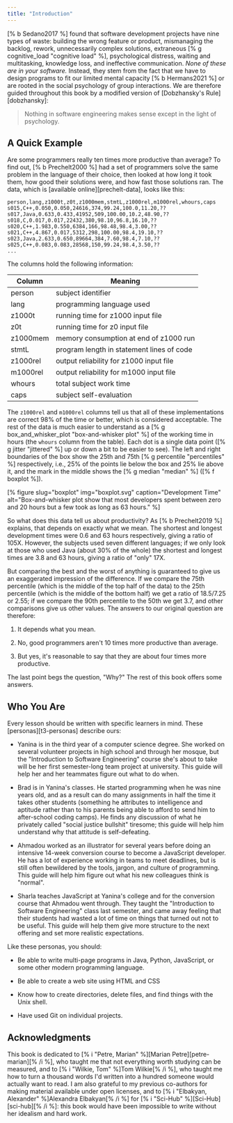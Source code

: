 ```yaml
---
title: "Introduction"
---
```


[% b Sedano2017 %] found that software development projects have nine types of waste:
building the wrong feature or product,
mismanaging the backlog,
rework,
unnecessarily complex solutions,
extraneous [% g cognitive_load "cognitive load" %],
psychological distress,
waiting and multitasking,
knowledge loss,
and ineffective communication.
*None of these are in your software.*
Instead,
they stem from the fact that
we have to design programs to fit our limited mental capacity [% b Hermans2021 %]
or are rooted in the social psychology of group interactions.
We are therefore guided throughout this book by a modified version of [Dobzhansky's Rule][dobzhansky]:

> Nothing in software engineering makes sense except in the light of psychology.

## A Quick Example

Are some programmers really ten times more productive than average?
To find out,
[% b Prechelt2000 %] had a set of programmers solve the same problem in the language of their choice,
then looked at how long it took them,
how good their solutions were,
and how fast those solutions ran.
The data,
which is [available online][prechelt-data],
looks like this:

```
person,lang,z1000t,z0t,z1000mem,stmtL,z1000rel,m1000rel,whours,caps
s015,C++,0.050,0.050,24616,374,99.24,100.0,11.20,??
s017,Java,0.633,0.433,41952,509,100.00,10.2,48.90,??
s018,C,0.017,0.017,22432,380,98.10,96.8,16.10,??
s020,C++,1.983,0.550,6384,166,98.48,98.4,3.00,??
s021,C++,4.867,0.017,5312,298,100.00,98.4,19.10,??
s023,Java,2.633,0.650,89664,384,7.60,98.4,7.10,??
s025,C++,0.083,0.083,28568,150,99.24,98.4,3.50,??
...
```

The columns hold the following information:

| Column | Meaning |
| ------ | ------- |
| person | subject identifier |
| lang | programming language used |
| z1000t | running time for z1000 input file |
| z0t | running time for z0 input file |
| z1000mem | memory consumption at end of z1000 run |
| stmtL | program length in statement lines of code |
| z1000rel | output reliability for z1000 input file |
| m1000rel | output reliability for m1000 input file |
| whours | total subject work time |
| caps | subject self-evaluation |

The `z1000rel` and `m1000rel` columns tell us that
all of these implementations are correct 98% of the time or better,
which is considered acceptable.
The rest of the data is much easier to understand as a [% g box_and_whisker_plot "box-and-whisker plot" %]
of the working time in hours (the `whours` column from the table).
Each dot is a single data point
([% g jitter "jittered" %] up or down a bit to be easier to see).
The left and right boundaries of the box show the 25th and 75th [% g percentile "percentiles" %] respectively,
i.e., 25% of the points lie below the box and 25% lie above it,
and the mark in the middle shows the [% g median "median" %]
([% f boxplot %]).

[% figure
   slug="boxplot"
   img="boxplot.svg"
   caption="Development Time"
   alt="Box-and-whisker plot show that most developers spent between zero and 20 hours but a few took as long as 63 hours."
%]

So what does this data tell us about productivity?
As [% b Prechelt2019 %] explains,
that depends on exactly what we mean.
The shortest and longest development times were 0.6 and 63 hours respectively,
giving a ratio of 105X.
However,
the subjects used seven different languages;
if we only look at those who used Java (about 30% of the whole)
the shortest and longest times are 3.8 and 63 hours,
giving a ratio of "only" 17X.

But comparing the best and the worst of anything is guaranteed to give us
an exaggerated impression of the difference.
If we compare the 75th percentile (which is the middle of the top half of the data)
to the 25th percentile (which is the middle of the bottom half)
we get a ratio of 18.5/7.25 or 2.55;
if we compare the 90th percentile to the 50th we get 3.7,
and other comparisons give us other values.
The answers to our original question are therefore:

1.  It depends what you mean.

2.  No, good programmers aren't 10 times more productive than average.

3.  But yes, it's reasonable to say that they are about four times more productive.

The last point begs the question, "Why?"
The rest of this book offers some answers.

## Who You Are

Every lesson should be written with specific learners in mind.
These [personas][t3-personas] describe ours:

-   Yanina is in the third year of a computer science degree.
    She worked on several volunteer projects in high school and through her mosque,
    but the "Introduction to Software Engineering" course she's about to take
    will be her first semester-long team project at university.
    This guide will help her and her teammates figure out what to do when.

-   Brad is in Yanina's classes.
    He started programming when he was nine years old,
    and as a result can do many assignments in half the time it takes other students
    (something he attributes to intelligence and aptitude
    rather than to his parents being able to afford to send him to after-school coding camps).
    He finds any discussion of what he privately called "social justice bullshit" tiresome;
    this guide will help him understand why that attitude is self-defeating.

-   Ahmadou worked as an illustrator for several years
    before doing an intensive 14-week conversion course to become a JavaScript developer.
    He has a lot of experience working in teams to meet deadlines,
    but is still often bewildered by the tools, jargon, and culture of programming.
    This guide will help him figure out what his new colleagues think is "normal".

-   Sharla teaches JavaScript at Yanina's college
    and for the conversion course that Ahmadou went through.
    They taught the "Introduction to Software Engineering" class last semester,
    and came away feeling that their students had wasted a lot of time
    on things that turned out not to be useful.
    This guide will help them give more structure to the next offering
    and set more realistic expectations.

Like these personas, you should:

-   Be able to write multi-page programs in Java, Python, JavaScript,
    or some other modern programming language.

-   Be able to create a web site using HTML and CSS

-   Know how to create directories, delete files, and find things with the Unix shell.

-   Have used Git on individual projects.

## Acknowledgments

This book is dedicated to [% i "Petre, Marian" %][Marian Petre][petre-marian][% /i %],
who taught me that not everything worth studying can be measured,
and to [% i "Wilkie, Tom" %]Tom Wilkie[% /i %],
who taught me how to turn a thousand words I'd written into a hundred someone would actually want to read.
I am also grateful to my previous co-authors for making material available under open licenses,
and to [% i "Elbakyan, Alexander" %]Alexandra Elbakyan[% /i %] for [% i "Sci-Hub" %][Sci-Hub][sci-hub][% /i %]:
this book would have been impossible to write without her idealism and hard work.
